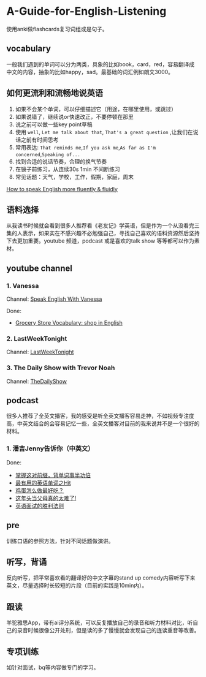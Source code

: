 # A-Guide-for-English-Listening

使用anki做flashcards复习词组或是句子。

## vocabulary
一般我们遇到的单词可以分为两类，具象的比如book，card，red，容易翻译成中文的内容，抽象的比如happy，sad。最基础的词汇例如朗文3000。

## 如何更流利和流畅地说英语
1. 如果不会某个单词，可以仔细描述它（用途，在哪里使用，或跳过）
2. 如果说错了，继续说or快速改正，不要停顿在那里
3. 说之前可以做一些key point草稿
4. 使用 `well`, `Let me talk about that`, `That's a great question` ,让我们在说话之前有时间思考
5. 常用表达: `That reminds me`,`If you ask me`,`As far as I'm concerned`,`Speaking of...`
6. 找到合适的说话节奏，合理的换气节奏
7. 在镜子前练习，从连续30s 1min 不间断练习
8. 常见话题：天气，学校，工作，假期，家庭，周末

[How to speak English more fluently & fluidly](https://www.youtube.com/watch?v=y0P-_atY41M)


## 语料选择
从我读书时候就会看到很多人推荐看《老友记》学英语，但是作为一个从没看完三集的人表示，如果实在不感兴趣不必勉强自己，寻找自己喜欢的语料资源然后坚持下去更加重要。youtube 频道，podcast 或是喜欢的talk show 等等都可以作为素材。

## youtube channel

### 1. Vanessa
Channel: [Speak English With Vanessa](https://www.youtube.com/c/TeacherVanessa)

Done:
* [Grocery Store Vocabulary: shop in English](https://www.youtube.com/watch?v=ijQDxwUGIOg)

### 2. LastWeekTonight
Channel: [LastWeekTonight](https://www.youtube.com/user/LastWeekTonight)

### 3. The Daily Show with Trevor Noah
Channel: [TheDailyShow](https://www.youtube.com/c/TheDailyShow)


## podcast

很多人推荐了全英文播客，我的感受是听全英文播客容易走神，不如视频专注度高，中英文结合的会容易记忆一些，全英文播客对目前的我来说并不是一个很好的材料。

### 1. 潘吉Jenny告诉你（中英文）

Done:
* [掌握这对前缀，背单词事半功倍](https://mp.weixin.qq.com/s/iVODdzYnoHUYEbuSQ3J1yg)
* [最有用的英语单词之Hit](https://mp.weixin.qq.com/s/53kmjR3cXs8lRfCJVqC1gA)
* [鸡蛋怎么做最好吃？](https://mp.weixin.qq.com/s/6OiuWMfrrWSN8dFdRpnNaQ)
* [这年头当父母真的太难了!](https://mp.weixin.qq.com/s/GflfZ2x-2WEQwrSoiL7BZQ)
* [英语面试的胜利法则](https://mp.weixin.qq.com/s/OVBaTPE4EOUdEX6xX34LZg)


## pre
训练口语的参照方法，针对不同话题做演讲。

## 听写，背诵
反向听写，把平常喜欢看的翻译好的中文字幕的stand up comedy内容听写下来英文，尽量选择时长较短的片段（目前的实践是10min内）。

## 跟读
羊驼雅思App，带有ai评分系统，可以反复播放自己的录音和听力材料对比，听自己的录音时候很像公开处刑，但是读的多了慢慢就会发现自己的连读重音等改善。

## 专项训练
如针对面试，bq等内容做专门的学习。


